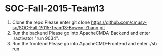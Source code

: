 # SOC-Fall-2015-Team13
1. Clone the repo
Please enter git clone https://github.com/cmusv-sc/SOC-Fall-2015-Team13-Bowen-Zhang.git
2. Run the backend
Please go into ApacheCMDA-Backend and enter  ./activator "run 9034".
2. Run the frontend
Please go into ApacheCMD-Frontend and enter ./sb run
